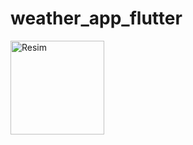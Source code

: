 # weather_app_flutter
<p>
  <img src="https://r.resimlink.com/WsndbRx9pKck.png" alt="Resim" width="150" style="vertical-align: middle;"/>
</p>

